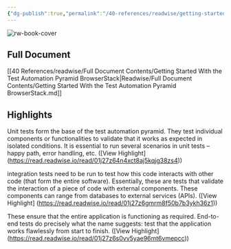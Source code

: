 ```yaml
---
{"dg-publish":true,"permalink":"/40-references/readwise/getting-started-with-the-test-automation-pyramid-browser-stack/","tags":["rw/articles"]}
---
```


![rw-book-cover](https://browserstack.wpenginepowered.com/wp-content/uploads/2022/10/How-to-jumpstart-a-Test-Automation-Pyramid.png)

## Full Document
[[40 References/readwise/Full Document Contents/Getting Started With the Test Automation Pyramid  BrowserStack\|Readwise/Full Document Contents/Getting Started With the Test Automation Pyramid  BrowserStack.md]]

## Highlights
Unit tests form the base of the test automation pyramid. They test individual components or functionalities to validate that it works as expected in isolated conditions. It is essential to run several scenarios in unit tests – happy path, error handling, etc. ([View Highlight] (https://read.readwise.io/read/01j27z64n4xct8aj5kqjg38zs4))


integration tests need to be run to test how this code interacts with other code (that form the entire software). Essentially, these are tests that validate the interaction of a piece of code with external components. These components can range from databases to external services (APIs). ([View Highlight] (https://read.readwise.io/read/01j27z6gmrm8f50b7b3ykh36z1))


These ensure that the entire application is functioning as required. End-to-end tests do precisely what the name suggests: test that the application works flawlessly from start to finish. ([View Highlight] (https://read.readwise.io/read/01j27z6s0vv5yae96mt6vmepcc))


